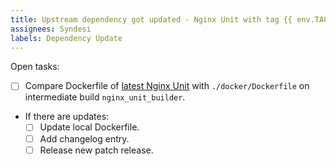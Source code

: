 ```yaml
---
title: Upstream dependency got updated - Nginx Unit with tag {{ env.TAG }}
assignees: Syndesi
labels: Dependency Update
---
```


Open tasks:

- [ ] Compare Dockerfile of [latest Nginx Unit](https://github.com/nginx/unit/tree/master/pkg/docker) with `./docker/Dockerfile` on intermediate build `nginx_unit_builder`.
- If there are updates:
  - [ ] Update local Dockerfile.
  - [ ] Add changelog entry.
  - [ ] Release new patch release.
